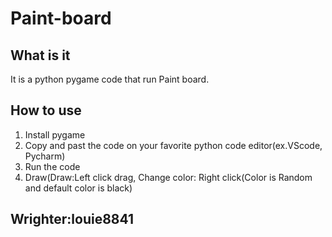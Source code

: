 # Paint-board

## What is it
It is a python pygame code that run Paint board.

## How to use

1. Install pygame
2. Copy and past the code on your favorite python code editor(ex.VScode, Pycharm)
3. Run the code
4. Draw(Draw:Left click drag, Change color: Right click(Color is Random and default color is black)

## Wrighter:louie8841
